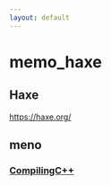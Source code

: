 ```yaml
---
layout: default
---
```

# memo_haxe

## Haxe
https://haxe.org/

## meno
### [CompilingC++](CompilingC%2B%2B.md)
